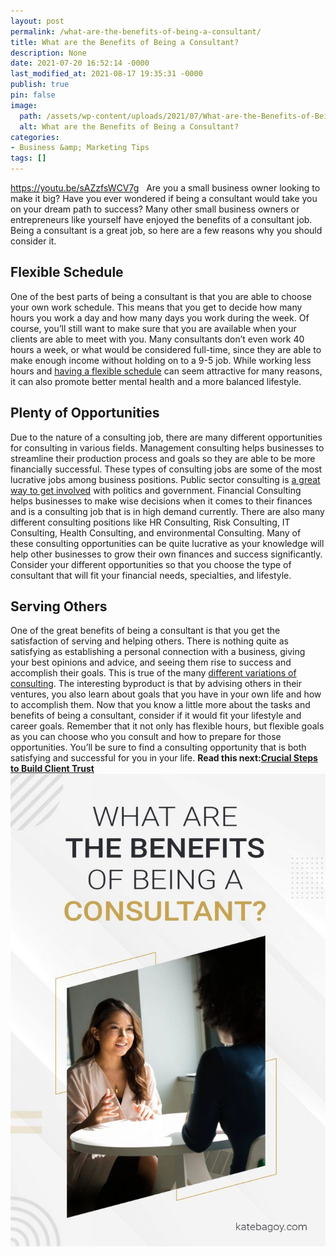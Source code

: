 ```yaml
---
layout: post
permalink: /what-are-the-benefits-of-being-a-consultant/
title: What are the Benefits of Being a Consultant?
description: None
date: 2021-07-20 16:52:14 -0000
last_modified_at: 2021-08-17 19:35:31 -0000
publish: true
pin: false
image:
  path: /assets/wp-content/uploads/2021/07/What-are-the-Benefits-of-Being-a-Consultant.jpg
  alt: What are the Benefits of Being a Consultant?
categories:
- Business &amp; Marketing Tips
tags: []
---
```

https://youtu.be/sAZzfsWCV7g   Are you a small business owner looking to make it big? Have you ever wondered if being a consultant would take you on your dream path to success? Many other small business owners or entrepreneurs like yourself have enjoyed the benefits of a consultant job. Being a consultant is a great job, so here are a few reasons why you should consider it.

## **Flexible Schedule**

One of the best parts of being a consultant is that you are able to choose your own work schedule. This means that you get to decide how many hours you work a day and how many days you work during the week. Of course, you’ll still want to make sure that you are available when your clients are able to meet with you. Many consultants don’t even work 40 hours a week, or what would be considered full-time, since they are able to make enough income without holding on to a 9-5 job. While working less hours and [having a flexible schedule](https://www.bcg.com/publications/2019/flex-work-programs-that-actually-work) can seem attractive for many reasons, it can also promote better mental health and a more balanced lifestyle.

## **Plenty of Opportunities**

Due to the nature of a consulting job, there are many different opportunities for consulting in various fields. Management consulting helps businesses to streamline their production process and goals so they are able to be more financially successful. These types of consulting jobs are some of the most lucrative jobs among business positions. Public sector consulting is [a great way to get involved](https://www.davincimeetingrooms.com/blog/a-guide-to-public-sector-consulting-in-washington-dc) with politics and government. Financial Consulting helps businesses to make wise decisions when it comes to their finances and is a consulting job that is in high demand currently. There are also many different consulting positions like HR Consulting, Risk Consulting, IT Consulting, Health Consulting, and environmental Consulting. Many of these consulting opportunities can be quite lucrative as your knowledge will help other businesses to grow their own finances and success significantly. Consider your different opportunities so that you choose the type of consultant that will fit your financial needs, specialties, and lifestyle.

## **Serving Others**

One of the great benefits of being a consultant is that you get the satisfaction of serving and helping others. There is nothing quite as satisfying as establishing a personal connection with a business, giving your best opinions and advice, and seeing them rise to success and accomplish their goals. This is true of the many [different variations of consulting](https://www.consulting.com/types-of-consulting-careers). The interesting byproduct is that by advising others in their ventures, you also learn about goals that you have in your own life and how to accomplish them. Now that you know a little more about the tasks and benefits of being a consultant, consider if it would fit your lifestyle and career goals. Remember that it not only has flexible hours, but flexible goals as you can choose who you consult and how to prepare for those opportunities. You’ll be sure to find a consulting opportunity that is both satisfying and successful for you in your life. **Read this next:**[**Crucial Steps to Build Client Trust**](https://katebagoy.com/crucial-steps-to-build-client-trust/)   ![](/assets/wp-content/uploads/2021/07/352738-Pinterest-Graphics-1000x1500-3-683x1024.jpg)

